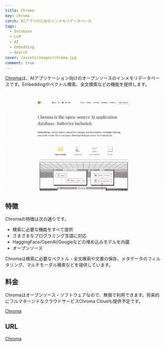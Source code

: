 ```yaml
---
title: Chroma
key: chroma
catch: AIアプリのためのインメモリデータベース
tags:
  - Database
  - LLM
  - AI
  - Embedding
  - Search
cover: /assets/images/chroma.jpg
comment: true
---
```


[Chroma](https://www.trychroma.com/)は、AIアプリケーション向けのオープンソースのインメモリデータベースです。Embeddingやベクトル検索、全文検索などの機能を提供します。

[![ChromaのWebサイト](/assets/images/chroma.jpg)](https://www.trychroma.com/)

<!--more-->

## 特徴

Chromaの特徴は次の通りです。

- 検索に必要な機能をすべて提供
- さまざまなプログラミング言語に対応
- HaggingFace/OpenAI/Googleなどの埋め込みモデルを内蔵
- オープンソース

Chromaは検索に必要なベクトル・全文検索や文書の保存、メタデータのフィルタリング、マルチモーダル検索などを提供しています。

## 料金

Chromaはオープンソース・ソフトウェアなので、無償で利用できます。将来的にフルマネージドなクラウドサービスChroma Cloudも提供予定です。

[Chroma](https://www.trychroma.com/#signup)

## URL

[Chroma](https://www.trychroma.com/)
